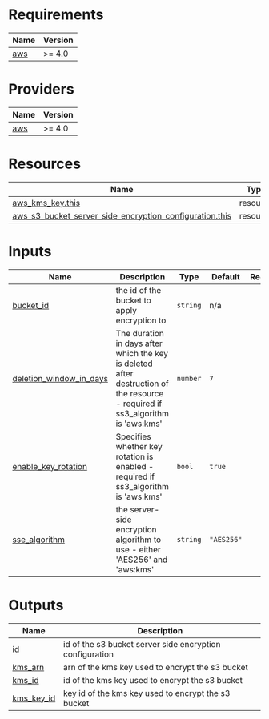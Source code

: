 <!-- BEGIN_TF_DOCS -->
# Requirements

| Name | Version |
|------|---------|
| <a name="requirement_aws"></a> [aws](#requirement\_aws) | >= 4.0 |

# Providers

| Name | Version |
|------|---------|
| <a name="provider_aws"></a> [aws](#provider\_aws) | >= 4.0 |

# Resources

| Name | Type |
|------|------|
| [aws_kms_key.this](https://registry.terraform.io/providers/hashicorp/aws/latest/docs/resources/kms_key) | resource |
| [aws_s3_bucket_server_side_encryption_configuration.this](https://registry.terraform.io/providers/hashicorp/aws/latest/docs/resources/s3_bucket_server_side_encryption_configuration) | resource |

# Inputs

| Name | Description | Type | Default | Required |
|------|-------------|------|---------|:--------:|
| <a name="input_bucket_id"></a> [bucket\_id](#input\_bucket\_id) | the id of the bucket to apply encryption to | `string` | n/a | yes |
| <a name="input_deletion_window_in_days"></a> [deletion\_window\_in\_days](#input\_deletion\_window\_in\_days) | The duration in days after which the key is deleted after destruction of the resource - required if ss3\_algorithm is 'aws:kms' | `number` | `7` | no |
| <a name="input_enable_key_rotation"></a> [enable\_key\_rotation](#input\_enable\_key\_rotation) | Specifies whether key rotation is enabled - required if ss3\_algorithm is 'aws:kms' | `bool` | `true` | no |
| <a name="input_sse_algorithm"></a> [sse\_algorithm](#input\_sse\_algorithm) | the server-side encryption algorithm to use - either 'AES256' and 'aws:kms' | `string` | `"AES256"` | no |

# Outputs

| Name | Description |
|------|-------------|
| <a name="output_id"></a> [id](#output\_id) | id of the s3 bucket server side encryption configuration |
| <a name="output_kms_arn"></a> [kms\_arn](#output\_kms\_arn) | arn of the kms key used to encrypt the s3 bucket |
| <a name="output_kms_id"></a> [kms\_id](#output\_kms\_id) | id of the kms key used to encrypt the s3 bucket |
| <a name="output_kms_key_id"></a> [kms\_key\_id](#output\_kms\_key\_id) | key id of the kms key used to encrypt the s3 bucket |
<!-- END_TF_DOCS -->